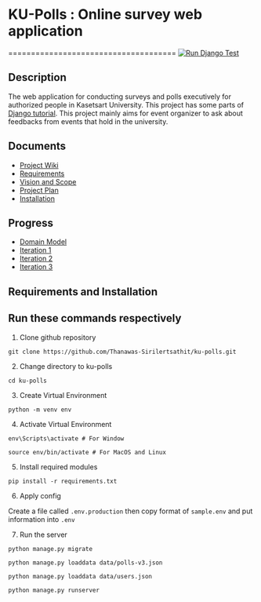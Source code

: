 # KU-Polls : Online survey web application
=====================================
[![Run Django Test](https://github.com/Thanawas-Sirilertsathit/ku-polls/actions/workflows/django.yml/badge.svg)](https://github.com/Thanawas-Sirilertsathit/ku-polls/actions/workflows/django.yml)
## Description
The web application for conducting surveys and polls executively for authorized people in Kasetsart University. This project has some parts of [Django tutorial](https://docs.djangoproject.com/en/5.1/intro/tutorial01/). This project mainly aims for event organizer to ask about feedbacks from events that hold in the university.

## Documents
* [Project Wiki](../../wiki/Home)
* [Requirements](../../wiki/Requirements)
* [Vision and Scope](../../wiki/Vision-and-Scope)
* [Project Plan](../../wiki/Project-Plan)
* [Installation](../../wiki/Installation)

## Progress
* [Domain Model](../../wiki/Domain_Model)
* [Iteration 1](../../wiki/Iteration_1)
* [Iteration 2](../../wiki/Iteration_2)
* [Iteration 3](../../wiki/Iteration_3)

## Requirements and Installation
## Run these commands respectively
1. Clone github repository
```
git clone https://github.com/Thanawas-Sirilertsathit/ku-polls.git
```
2. Change directory to ku-polls
```
cd ku-polls
```
3. Create Virtual Environment
```
python -m venv env
```
4. Activate Virtual Environment
```
env\Scripts\activate # For Window
```
```
source env/bin/activate # For MacOS and Linux
```
5. Install required modules
```
pip install -r requirements.txt
```
6. Apply config

Create a file called ``.env.production`` then copy format of ``sample.env`` and put information into ``.env``

7. Run the server
```
python manage.py migrate
```
```
python manage.py loaddata data/polls-v3.json
```
```
python manage.py loaddata data/users.json
```
```
python manage.py runserver
```
